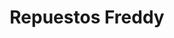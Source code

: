 ---
title: "Repuestos Freddy"
url: /santiago-de-los-caballeros/repuestos-freddy/
shop: Autowerkstatt
---